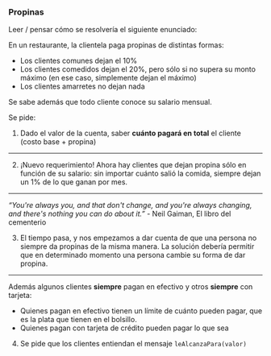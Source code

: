 ### Propinas

Leer / pensar cómo se resolvería el siguiente enunciado:

En un restaurante, la clientela paga propinas de distintas formas:
- Los clientes comunes dejan el 10%
- Los clientes comedidos dejan el 20%, pero sólo si no supera su monto máximo (en ese caso, simplemente dejan el máximo)
- Los clientes amarretes no dejan nada

Se sabe además que todo cliente conoce su salario mensual.

Se pide:

1. Dado el valor de la cuenta, saber **cuánto pagará en total** el cliente (costo base + propina)

--------------

2. ¡Nuevo requerimiento! Ahora hay clientes que dejan propina sólo en función de su salario: sin importar cuánto salió la comida, siempre dejan un 1% de lo que ganan por mes.

--------------
_“You're always you, and that don't change, and you're always changing, and there's nothing you can do about it.”_ - Neil Gaiman, El libro del cementerio

3. El tiempo pasa, y nos empezamos a dar cuenta de que una persona no siempre da propinas de la misma manera. La solución debería permitir que en determinado momento una persona cambie su forma de dar propina.

--------------

Además algunos clientes **siempre** pagan en efectivo y otros **siempre** con tarjeta:
- Quienes pagan en efectivo tienen un límite de cuánto pueden pagar, que es la plata que tienen en el bolsillo. 
- Quienes pagan con tarjeta de crédito pueden pagar lo que sea

4. Se pide que los clientes entiendan el mensaje `leAlcanzaPara(valor)`
